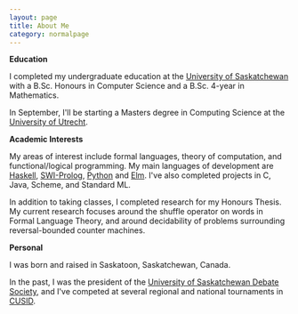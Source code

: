 ```yaml
---
layout: page
title: About Me
category: normalpage
---
```


**Education**

I completed my undergraduate education at the [University of Saskatchewan](http://www.usask.ca)
with a B.Sc. Honours in Computer Science
and a B.Sc. 4-year in Mathematics.

In September, I'll be starting a Masters degree in Computing Science
at the [University of Utrecht](http://www.uu.nl).

**Academic Interests**

My areas of interest include formal languages, theory of computation, and functional/logical programming.
My main languages of development are [Haskell](http://haskell.org), [SWI-Prolog](http://swi-prolog.org/), [Python](http://python.org)
and [Elm](http://elm-lang.org).
I've also completed projects in C,  Java, Scheme, and Standard ML.

In addition to taking classes, I completed research for my Honours Thesis. My current research focuses around the shuffle operator on words in Formal Language Theory, and around decidability of problems
surrounding reversal-bounded counter machines.

**Personal**

I was born and raised in Saskatoon, Saskatchewan, Canada.

In the past, I was the president of the
[University of Saskatchewan Debate Society](http://usask.ca/debate),
and I've competed at several regional and national tournaments in [CUSID](http://cusid.ca).
